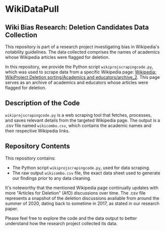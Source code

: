 # WikiDataPull

## Wiki Bias Research: Deletion Candidates Data Collection

This repository is part of a research project investigating bias in Wikipedia's notability guidelines. The data collected comprises the names of academics whose Wikipedia articles were flagged for deletion.

In this repository, we provide the Python script `wikiprojscrapingcode.py`, which was used to scrape data from a specific Wikipedia page: [Wikipedia: WikiProject Deletion sorting/Academics and educators/archive_2](https://en.m.wikipedia.org/wiki/Wikipedia:WikiProject_Deletion_sorting/Academics_and_educators/archive_2). This page serves as an archive of academics and educators whose articles were flagged for deletion.

## Description of the Code

`wikiprojscrapingcode.py` is a web scraping tool that fetches, processes, and saves relevant details from the targeted Wikipedia page. The output is a .csv file named `wikicombo.csv`, which contains the academic names and their respective Wikipedia links.

## Repository Contents

This repository contains:

- The Python script `wikiprojscrapingcode.py`, used for data scraping.
- The raw output `wikicombo.csv` file, the exact data sheet used to generate our findings prior to any data cleaning.

It's noteworthy that the mentioned Wikipedia page continually updates with more "Articles for Deletion" (AfD) discussions over time. The .csv file represents a snapshot of the deletion discussions available from around the summer of 2020, dating back to sometime in 2017, as stated in our research paper. 


Please feel free to explore the code and the data output to better understand how the research project collected its data.
